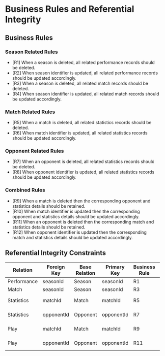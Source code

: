 # Business Rules and Referential Integrity

## Business Rules

### Season Related Rules
- [R1] When a season is deleted, all related performance records should be deleted.
- [R2] When season identifier is updated, all related performance records should be updated accordingly.
- [R3] When a season is deleted, all related match records should be deleted.
- [R4] When season identifier is updated, all related match records should be updated accordingly.

### Match Related Rules
- [R5] When a match is deleted, all related statistics records should be deleted.
- [R6] When match identifier is updated, all related statistics records should be updated accordingly.

### Opponent Related Rules
- [R7] When an opponent is deleted, all related statistics records should be deleted.
- [R8] When opponent identifier is updated, all related statistics records should be updated accordingly.

### Combined Rules
- [R9] When a match is deleted then the corresponding opponent and statistics details should be retained.
- [R10] When match identifier is updated then the corresponding opponent and statistics details should be updated accordingly.
- [R11] When an opponent is deleted then the corresponding match and statistics details should be retained.
- [R12] When opponent identifier is updated then the corresponding match and statistics details should be updated accordingly.

## Referential Integrity Constraints

| Relation    | Foreign Key | Base Relation | Primary Key | Business Rule | ON DELETE | ON UPDATE |
|-------------|-------------|---------------|-------------|---------------|-----------|-----------|
| Performance | seasonId    | Season        | seasonId    | R1           | CASCADE   | CASCADE   |
| Match       | seasonId    | Season        | seasonId    | R3           | CASCADE   | CASCADE   |
| Statistics  | matchId     | Match         | matchId     | R5           | NO ACTION | CASCADE   |
| Statistics  | opponentId  | Opponent      | opponentId  | R7           | NO ACTION | CASCADE   |
| Play        | matchId     | Match         | matchId     | R9           | NO ACTION | CASCADE   |
| Play        | opponentId  | Opponent      | opponentId  | R11          | NO ACTION | CASCADE   |
